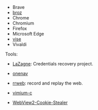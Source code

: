- Brave
- [broz](https://github.com/antfu/broz)
- Chrome
- Chromium
- Firefox
- Microsoft Edge
- [vise](https://github.com/kovidgoyal/vise)
- Vivaldi

Tools:

- [LaZagne](https://github.com/AlessandroZ/LaZagne#supported-software): Credentials recovery project.

- [onenav](https://github.com/helloxz/onenav)

- [rrweb](https://github.com/rrweb-io/rrweb): record and replay the web.

- [vimium-c](https://github.com/gdh1995/vimium-c)

- [WebView2-Cookie-Stealer](https://github.com/mrd0x/WebView2-Cookie-Stealer)
